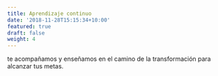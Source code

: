 ```yaml
---
title: Aprendizaje continuo
date: '2018-11-28T15:15:34+10:00'
featured: true
draft: false
weight: 4
---
```

te acompañamos y enseñamos en el camino de la transformación para alcanzar tus metas.
